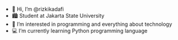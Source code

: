 - 👋 Hi, I’m @rizkikadafi
- 🏙 Student at Jakarta State University
- 👀 I’m interested in programming and everything about technology
- 💻 I’m currently learning Python programming language

<!---
rizkikadafi/rizkikadafi is a ✨ special ✨ repository because its `README.md` (this file) appears on your GitHub profile.
You can click the Preview link to take a look at your changes.
--->
